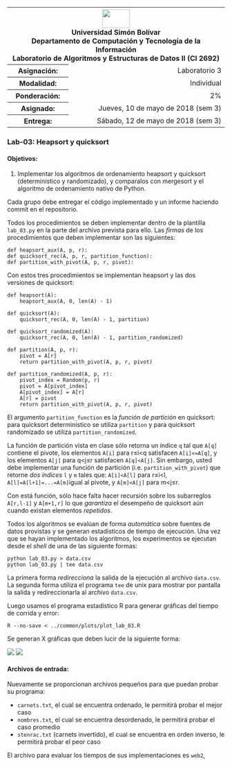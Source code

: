 <table>
	<tr>
		<th colspan="2" style="text-align:center">
			<img src="http://www.usb.ve/conocer/corporativa/archivos/logos/logo/logo.gif" width="64" height="43"><br/>
			Universidad Sim&oacute;n Bol&iacute;var<br/>
			Departamento de Computaci&oacute;n y Tecnolog&iacute;a de la Informaci&oacute;n<br/>
			Laboratorio de Algoritmos y Estructuras de Datos II (CI 2692)
	</tr>
	<tr>
		<th scope="row">Asignaci&oacute;n:</th>
		<td style="text-align:right">Laboratorio 3</td>
	</tr>
	<tr>
		<th scope="row">Modalidad:</th>
		<td style="text-align:right">Individual</td>
	</tr>
	<tr>
		<th scope="row">Ponderación:</th>
		<td style="text-align:right">2%</td>
	</tr>
	<tr>
		<th scope="row">Asignado:</th>
		<td style="text-align:right">Jueves, 10 de mayo de 2018 (sem 3)</td>
	</tr>
	<tr>
		<th scope="row">Entrega:</th>
		<td style="text-align:right">Sábado, 12 de mayo de 2018 (sem 3)</td>
	</tr>
</table>

### Lab-03: Heapsort y quicksort

#### Objetivos:

1. Implementar los algoritmos de ordenamiento heapsort y quicksort (determin&iacute;stico y 
randomizado), y comparalos con mergesort y el algoritmo de ordenamiento nativo de Python.

Cada grupo debe entregar el c&oacute;digo implementado y un informe haciendo commit 
en el repositorio.

Todos los procedimientos se deben implementar dentro de la plantilla `lab_03.py` 
en la parte del archivo prevista para ello. Las *firmas* de los procedimientos
que deben implementar son las siguientes:

```
def heapsort_aux(A, p, r):
def quicksort_rec(A, p, r, partition_function):
def partition_with_pivot(A, p, r, pivot):
```
Con estos tres procedimientos se implementan heapsort y las dos versiones de 
quicksort:

```
def heapsort(A):
    heapsort_aux(A, 0, len(A) - 1)

def quicksort(A):
    quicksort_rec(A, 0, len(A) - 1, partition)

def quicksort_randomized(A):
    quicksort_rec(A, 0, len(A) - 1, partition_randomized)

def partition(A, p, r):
    pivot = A[r]
    return partition_with_pivot(A, p, r, pivot)

def partition_randomized(A, p, r):
    pivot_index = Random(p, r)
    pivot = A[pivot_index]
    A[pivot_index] = A[r]
    A[r] = pivot
    return partition_with_pivot(A, p, r, pivot)
```

El argumento ``partition_function`` es la *funci&oacute;n de partici&oacute;n*
en quicksort: para quicksort determin&iacute;stico se utiliza ```partition```
y para quicksort randomizado se utiliza ```partition_randomized```.

La funci&oacute;n de partici&oacute;n vista en clase s&oacute;lo retorna un &iacute;ndice
```q``` tal que ```A[q]``` contiene el pivote, los elementos ```A[i]``` para
r&le;i<q satisfacen ```A[i]<=A[q]```, y los elementos ```A[j]``` para q<j&le;r
satisfacen ```A[q]<A[j]```.
Sin embargo, usted debe implementar una funci&oacute;n de partici&oacute;n (i.e.
```partition_with_pivot```) que retorne *dos &iacute;ndices* ```l``` y ```m```
tales que: ```A[i]<A[l]``` para r&le;i<l, ```A[l]=A[l+1]=...=A[m]```igual al pivote,
y ```A[m]<A[j]``` para m<j&le;r.

Con est&aacute; funci&oacute;n, s&oacute;lo hace falta hacer recursi&oacute;n sobre
los subarreglos ```A[r,l-1]``` y ```A[m+1,r]``` lo que *garantiza* el desempe&ntilde;o
de quicksort a&uacute;n cuando existan elementos *repetidos*.


Todos los algoritmos se eval&uacute;an de forma *autom&aacute;tica* sobre fuentes
de datos provistas y se generan estad&iacute;sticos de tiempo de ejecuci&oacute;n.
Una vez que se hayan implementado los algoritmos, los experimentos se ejecutan desde
el *shell* de una de las siguiente formas:

```
python lab_03.py > data.csv
python lab_03.py | tee data.csv
```

La primera forma *redirecciona* la salida de la ejecuci&oacute;n al archivo ```data.csv```.
La segunda forma utiliza el programa ```tee``` de unix para mostrar por pantalla la salida y
redireccionarla al archivo ```data.csv```.

Luego usamos el programa estad&iacute;stico R para generar gr&aacute;ficas del tiempo 
de corrida y error:

```
R --no-save < ../common/plots/plot_lab_03.R
```

Se generan X gr&aacute;ficas que deben lucir de la siguiente forma:

![](../example/lab_03/plot_01.png)
![](../example/lab_03/plot_02.png)

#### Archivos de entrada:
Nuevamente se proporcionan archivos peque&ntilde;os para que puedan probar su programa:
* `carnets.txt`, el cual se encuentra ordenado, le permitirá probar el mejor caso
* `nombres.txt`, el cual se encuentra desordenado, le permitirá probar el caso promedio
* `stenrac.txt` (carnets invertido), el cual se encuentra en orden inverso, le permitirá probar el peor caso

El archivo para evaluar los tiempos de sus implementaciones es `web2`,

